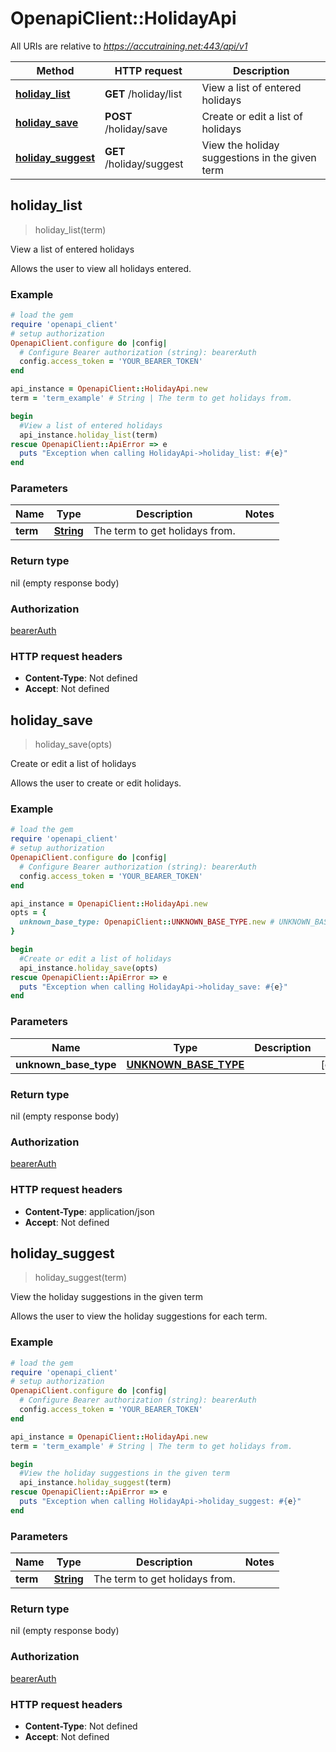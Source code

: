# OpenapiClient::HolidayApi

All URIs are relative to *https://accutraining.net:443/api/v1*

Method | HTTP request | Description
------------- | ------------- | -------------
[**holiday_list**](HolidayApi.md#holiday_list) | **GET** /holiday/list | View a list of entered holidays
[**holiday_save**](HolidayApi.md#holiday_save) | **POST** /holiday/save | Create or edit a list of holidays
[**holiday_suggest**](HolidayApi.md#holiday_suggest) | **GET** /holiday/suggest | View the holiday suggestions in the given term



## holiday_list

> holiday_list(term)

View a list of entered holidays

Allows the user to view all holidays entered.

### Example

```ruby
# load the gem
require 'openapi_client'
# setup authorization
OpenapiClient.configure do |config|
  # Configure Bearer authorization (string): bearerAuth
  config.access_token = 'YOUR_BEARER_TOKEN'
end

api_instance = OpenapiClient::HolidayApi.new
term = 'term_example' # String | The term to get holidays from.

begin
  #View a list of entered holidays
  api_instance.holiday_list(term)
rescue OpenapiClient::ApiError => e
  puts "Exception when calling HolidayApi->holiday_list: #{e}"
end
```

### Parameters


Name | Type | Description  | Notes
------------- | ------------- | ------------- | -------------
 **term** | [**String**](.md)| The term to get holidays from. | 

### Return type

nil (empty response body)

### Authorization

[bearerAuth](../README.md#bearerAuth)

### HTTP request headers

- **Content-Type**: Not defined
- **Accept**: Not defined


## holiday_save

> holiday_save(opts)

Create or edit a list of holidays

Allows the user to create or edit holidays.

### Example

```ruby
# load the gem
require 'openapi_client'
# setup authorization
OpenapiClient.configure do |config|
  # Configure Bearer authorization (string): bearerAuth
  config.access_token = 'YOUR_BEARER_TOKEN'
end

api_instance = OpenapiClient::HolidayApi.new
opts = {
  unknown_base_type: OpenapiClient::UNKNOWN_BASE_TYPE.new # UNKNOWN_BASE_TYPE | 
}

begin
  #Create or edit a list of holidays
  api_instance.holiday_save(opts)
rescue OpenapiClient::ApiError => e
  puts "Exception when calling HolidayApi->holiday_save: #{e}"
end
```

### Parameters


Name | Type | Description  | Notes
------------- | ------------- | ------------- | -------------
 **unknown_base_type** | [**UNKNOWN_BASE_TYPE**](UNKNOWN_BASE_TYPE.md)|  | [optional] 

### Return type

nil (empty response body)

### Authorization

[bearerAuth](../README.md#bearerAuth)

### HTTP request headers

- **Content-Type**: application/json
- **Accept**: Not defined


## holiday_suggest

> holiday_suggest(term)

View the holiday suggestions in the given term

Allows the user to view the holiday suggestions for each term.

### Example

```ruby
# load the gem
require 'openapi_client'
# setup authorization
OpenapiClient.configure do |config|
  # Configure Bearer authorization (string): bearerAuth
  config.access_token = 'YOUR_BEARER_TOKEN'
end

api_instance = OpenapiClient::HolidayApi.new
term = 'term_example' # String | The term to get holidays from.

begin
  #View the holiday suggestions in the given term
  api_instance.holiday_suggest(term)
rescue OpenapiClient::ApiError => e
  puts "Exception when calling HolidayApi->holiday_suggest: #{e}"
end
```

### Parameters


Name | Type | Description  | Notes
------------- | ------------- | ------------- | -------------
 **term** | [**String**](.md)| The term to get holidays from. | 

### Return type

nil (empty response body)

### Authorization

[bearerAuth](../README.md#bearerAuth)

### HTTP request headers

- **Content-Type**: Not defined
- **Accept**: Not defined

